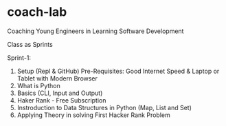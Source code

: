 # coach-lab
Coaching Young Engineers in Learning Software Development 

Class as Sprints 


Sprint-1:

1. Setup (Repl & GitHub)
   Pre-Requisites: Good Internet Speed & Laptop or Tablet with Modern Browser 
2. What is Python 
3. Basics (CLI, Input and Output)
4. Haker Rank - Free Subscription 
5. Instroduction to Data Structures in Python (Map, List and Set)
6. Applying Theory in solving First Hacker Rank Problem